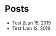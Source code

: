 # Posts
*   Test 2<time datetime="2019-06-01">Jun 15, 2019</time>
*   Test 1<time datetime="2019-06-01">Jun 12, 2019</time>
